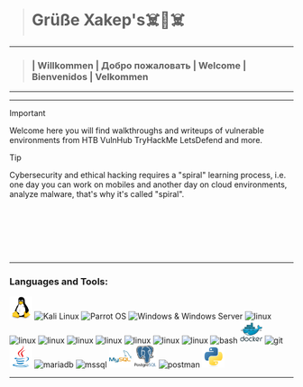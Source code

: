 

> #  Grüße Xakep's☠️👋☠️
---
> ### | Willkommen | Добро пожаловать   | Welcome  | Bienvenidos | Velkommen 
---


---

> [!IMPORTANT]  
>  Welcome here you will find walkthroughs and writeups of vulnerable environments from
>  HTB
>  VulnHub
> TryHackMe
> LetsDefend and more.




> [!TIP]
> Cybersecurity and ethical hacking requires a "spiral" learning process, i.e. one day you can work on mobiles and another day on cloud environments, analyze malware, that's why it's called "spiral".

<br>
<br>
<br>



<br>
<br>



___


<h3 align="left">Languages and Tools:</h3>
<p align="left">
<img src="https://raw.githubusercontent.com/devicons/devicon/master/icons/linux/linux-original.svg" alt="linux" width="40" height="40"/>
<img src="https://upload.wikimedia.org/wikipedia/commons/thumb/4/4b/Kali_Linux_2.0_wordmark.svg/1200px-Kali_Linux_2.0_wordmark.svg.png" alt="Kali Linux" width="40" height="40"/> 
<img src="https://upload.wikimedia.org/wikipedia/commons/4/45/Parrot_Logo.png" alt="Parrot OS" width="40" height="40"/>
<img src="https://upload.wikimedia.org/wikipedia/commons/c/c7/Windows_logo_-_2012.png" alt="Windows & Windows Server" width="40" height="40"/> 
<img src="https://www.vectorlogo.zone/logos/torproject/torproject-icon.svg" alt="linux" width="40" height="40"/> 
<img src="https://www.vectorlogo.zone/logos/cisco/cisco-ar21.svg" alt="linux" width="40" height="40"/>
<img src="https://www.vectorlogo.zone/logos/kotlinlang/kotlinlang-ar21.svg" alt="linux" width="40" height="40"/>
<img src="https://www.vectorlogo.zone/logos/curl_haxx/curl_haxx-ar21.svg" alt="linux" width="40" height="40"/>
<img src="https://www.vectorlogo.zone/logos/gitlab/gitlab-ar21.svg" alt="linux" width="40" height="40"/>
<img src="https://www.vectorlogo.zone/logos/archlinux/archlinux-ar21.svg" alt="linux" width="40" height="40"/> 
<img src="https://www.vectorlogo.zone/logos/android/android-icon.svg" alt="linux" width="40" height="40"/>
<img src="https://www.vectorlogo.zone/logos/virustotal/virustotal-ar21.svg" alt="linux" width="40" height="40"/> 
<img src="https://www.vectorlogo.zone/logos/gnu_bash/gnu_bash-icon.svg" alt="bash" width="40" height="40"/>
<img src="https://raw.githubusercontent.com/devicons/devicon/master/icons/docker/docker-original-wordmark.svg" alt="docker" width="40" height="40"/> 
<img src="https://www.vectorlogo.zone/logos/git-scm/git-scm-icon.svg" alt="git" width="40" height="40"/> </a> 
<img src="https://raw.githubusercontent.com/devicons/devicon/master/icons/java/java-original.svg" alt="java" width="40" height="40"/> 
<img src="https://www.vectorlogo.zone/logos/mariadb/mariadb-icon.svg" alt="mariadb" width="40" height="40"/> 
<img src="https://www.svgrepo.com/show/303229/microsoft-sql-server-logo.svg" alt="mssql" width="40" height="40"/> 
<img src="https://raw.githubusercontent.com/devicons/devicon/master/icons/mysql/mysql-original-wordmark.svg" alt="mysql" width="40" height="40"/> 
<img src="https://raw.githubusercontent.com/devicons/devicon/master/icons/postgresql/postgresql-original-wordmark.svg" alt="postgresql" width="40" height="40"/> 
<img src="https://www.vectorlogo.zone/logos/getpostman/getpostman-icon.svg" alt="postman" width="40" height="40"/> 
<img src="https://raw.githubusercontent.com/devicons/devicon/master/icons/python/python-original.svg" alt="python" width="40" height="40"/> </p>

----
<!--
**krkavec-s3c/Krkavec-s3c** is a ✨ _special_ ✨ repository because its `README.md` (this file) appears on your GitHub profile.

Here are some ideas to get you started:

